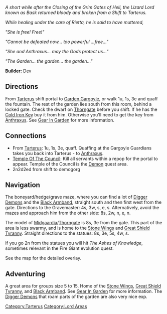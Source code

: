*A short while after the Closing of the Grim Gates of Hell, the Lizard
Lord known as Bask returned bloody and broken from a Shift to Tarterus.*

*While healing under the care of Rietta, he is said to have muttered,*

*"She is free! Free!"*

*"Cannot be defeated now... too powerful ...free..."*

*"She and Anthraxus... may the Gods protect us..."*

*"The Garden... the garden... the garden..."*

**Builder:** Dev

## Directions

From [Tarterus](:Category:Tarterus.md "wikilink") shift portal to
[Garden Gargoyle](Garden_Gargoyle "wikilink"), or walk 1u, 1s, 3e and
quaff the fountain. The rest of the garden lies south from this room,
behind a locked gate. Check the dwarf on
[Thorngate](:Category:Thorngate.md "wikilink") before you shift. If he
has the [Cold Iron Key](Cold_Iron_Key "wikilink") buy it from him.
Otherwise you'll need to get the key from
[Anthraxus](Anthraxus "wikilink"). See [Gear In
Garden](:Category:Gear_In_Garden.md "wikilink") for more information.

## Connections

-   From [Tarterus](:Category:Tarterus.md "wikilink"): 1u, 1s, 3e,
    quaff. Quaffing at the Gargoyle Guardians takes you back into
    Tarterus - to [Anthraxus](Anthraxus "wikilink").
-   [Temple Of The
    Council](:Category:Temple_Of_The_Council.md "wikilink"): Kill all
    servants within a repop for the portal to appear. Temple of the
    Council is the [Demon](Demon "wikilink") quest area.
-   2n2d2ed from shift to demogorg

## Navigation

The boneyard/hedge/grave maze, where you can find a lot of [Digger
Demons](Digger_Demon "wikilink") and the [Black
Armband](Black_Armband "wikilink"), straight south and then first west
from the gate. Directions to the Gravemaster: 4s, 3w, s, e, s.
Alternatively, avoid the mazes and approach him from the other side: 8s,
2w, n, e, n.

The model of
[Midgaardia](:Category:Midgaardia.md "wikilink")/[Thorngate](:Category:Thorngate.md "wikilink")
is 8s, 3e from the gate. This part of the area is less swarmy, and is
home to the [Stone Wings](Stone_Wings "wikilink") and [Great Shield
Tyranny](Great_Shield_Tyranny "wikilink"). Straight directions to the
statues: 8s, 3e, 5s, 4w, s.

If you go 2n from the statues you will hit *The Ashes of Knowledge*,
sometimes relevant in the Fire Giant evolution quest.

See the map for the detailed overlay.

## Adventuring

A great area for groups size 5 to 15. Home of the [Stone
Wings](Stone_Wings "wikilink"), [Great Shield
Tyranny](Great_Shield_Tyranny "wikilink"), and [Black
Armband](Black_Armband "wikilink"). See [Gear In
Garden](:Category:Gear_In_Garden.md "wikilink") for more information.
The [Digger Demons](Digger_Demon "wikilink") that roam parts of the
garden are also very nice exp.

[Category:Tarterus](Category:Tarterus "wikilink") [Category:Lord
Areas](Category:Lord_Areas "wikilink")
